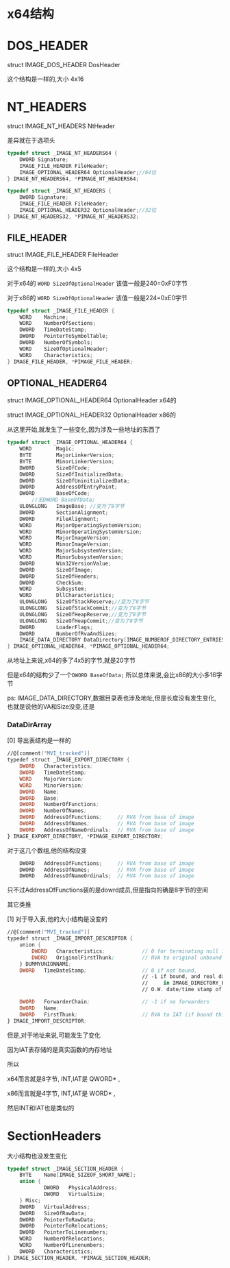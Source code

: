 # x64结构

# DOS_HEADER

struct IMAGE_DOS_HEADER DosHeader

这个结构是一样的,大小 4x16

# NT_HEADERS

struct IMAGE_NT_HEADERS NtHeader

差异就在于选项头

```c
typedef struct _IMAGE_NT_HEADERS64 {
    DWORD Signature;
    IMAGE_FILE_HEADER FileHeader;
    IMAGE_OPTIONAL_HEADER64 OptionalHeader;//64位
} IMAGE_NT_HEADERS64, *PIMAGE_NT_HEADERS64;

typedef struct _IMAGE_NT_HEADERS {
    DWORD Signature;
    IMAGE_FILE_HEADER FileHeader;
    IMAGE_OPTIONAL_HEADER32 OptionalHeader;//32位
} IMAGE_NT_HEADERS32, *PIMAGE_NT_HEADERS32;
```

## FILE_HEADER

struct IMAGE_FILE_HEADER FileHeader

这个结构是一样的,大小 4x5

对于x64的 `WORD SizeOfOptionalHeader`  该值一般是240=0xF0字节

对于x86的 `WORD SizeOfOptionalHeader` 该值一般是224=0xE0字节

```c
typedef struct _IMAGE_FILE_HEADER {
    WORD    Machine;
    WORD    NumberOfSections;
    DWORD   TimeDateStamp;
    DWORD   PointerToSymbolTable;
    DWORD   NumberOfSymbols;
    WORD    SizeOfOptionalHeader;
    WORD    Characteristics;
} IMAGE_FILE_HEADER, *PIMAGE_FILE_HEADER;
```

## OPTIONAL_HEADER64

struct IMAGE_OPTIONAL_HEADER64 OptionalHeader x64的

struct IMAGE_OPTIONAL_HEADER32 OptionalHeader x86的

从这里开始,就发生了一些变化,因为涉及一些地址的东西了

```c
typedef struct _IMAGE_OPTIONAL_HEADER64 {
    WORD        Magic;
    BYTE        MajorLinkerVersion;
    BYTE        MinorLinkerVersion;
    DWORD       SizeOfCode;
    DWORD       SizeOfInitializedData;
    DWORD       SizeOfUninitializedData;
    DWORD       AddressOfEntryPoint;
    DWORD       BaseOfCode;
		//无DWORD BaseOfData;
    ULONGLONG   ImageBase; //变为了8字节
    DWORD       SectionAlignment;
    DWORD       FileAlignment;
    WORD        MajorOperatingSystemVersion;
    WORD        MinorOperatingSystemVersion;
    WORD        MajorImageVersion;
    WORD        MinorImageVersion;
    WORD        MajorSubsystemVersion;
    WORD        MinorSubsystemVersion;
    DWORD       Win32VersionValue;
    DWORD       SizeOfImage;
    DWORD       SizeOfHeaders;
    DWORD       CheckSum;
    WORD        Subsystem;
    WORD        DllCharacteristics;
    ULONGLONG   SizeOfStackReserve;//变为了8字节
    ULONGLONG   SizeOfStackCommit;//变为了8字节
    ULONGLONG   SizeOfHeapReserve;//变为了8字节
    ULONGLONG   SizeOfHeapCommit;//变为了8字节
    DWORD       LoaderFlags;
    DWORD       NumberOfRvaAndSizes;
    IMAGE_DATA_DIRECTORY DataDirectory[IMAGE_NUMBEROF_DIRECTORY_ENTRIES];//内部的 VirtualAddress 和 Size 大小没变
} IMAGE_OPTIONAL_HEADER64, *PIMAGE_OPTIONAL_HEADER64;
```

从地址上来说,x64的多了4x5的字节,就是20字节

但是x64的结构少了一个`DWORD BaseOfData;` 所以总体来说,会比x86的大小多16字节

ps: IMAGE_DATA_DIRECTORY,数据目录表也涉及地址,但是长度没有发生变化, 也就是说他的VA和Size没变,还是



### DataDirArray

[0] 导出表结构是一样的

```nasm
//@[comment("MVI_tracked")]
typedef struct _IMAGE_EXPORT_DIRECTORY {
    DWORD   Characteristics;
    DWORD   TimeDateStamp;
    WORD    MajorVersion;
    WORD    MinorVersion;
    DWORD   Name;
    DWORD   Base;
    DWORD   NumberOfFunctions;
    DWORD   NumberOfNames;
    DWORD   AddressOfFunctions;     // RVA from base of image
    DWORD   AddressOfNames;         // RVA from base of image
    DWORD   AddressOfNameOrdinals;  // RVA from base of image
} IMAGE_EXPORT_DIRECTORY, *PIMAGE_EXPORT_DIRECTORY;
```

对于这几个数组,他的结构没变

```c
    DWORD   AddressOfFunctions;     // RVA from base of image
    DWORD   AddressOfNames;         // RVA from base of image
    DWORD   AddressOfNameOrdinals;  // RVA from base of image
```

只不过AddressOfFunctions装的是dowrd成员,但是指向的确是8字节的空间

其它类推

[1] 对于导入表,他的大小结构是没变的

```nasm
//@[comment("MVI_tracked")]
typedef struct _IMAGE_IMPORT_DESCRIPTOR {
    union {
        DWORD   Characteristics;            // 0 for terminating null import descriptor
        DWORD   OriginalFirstThunk;         // RVA to original unbound IAT (PIMAGE_THUNK_DATA)
    } DUMMYUNIONNAME;
    DWORD   TimeDateStamp;                  // 0 if not bound,
                                            // -1 if bound, and real date\time stamp
                                            //     in IMAGE_DIRECTORY_ENTRY_BOUND_IMPORT (new BIND)
                                            // O.W. date/time stamp of DLL bound to (Old BIND)

    DWORD   ForwarderChain;                 // -1 if no forwarders
    DWORD   Name;
    DWORD   FirstThunk;                     // RVA to IAT (if bound this IAT has actual addresses)
} IMAGE_IMPORT_DESCRIPTOR;
```

但是,对于地址来说,可能发生了变化

因为IAT表存储的是真实函数的内存地址

所以

x64而言就是8字节, INT,IAT是 QWORD* ,

x86而言就是4字节, INT,IAT是 WORD* ,

然后INT和IAT也是类似的

# SectionHeaders

大小结构也没发生变化

```c
typedef struct _IMAGE_SECTION_HEADER {
    BYTE    Name[IMAGE_SIZEOF_SHORT_NAME];
    union {
            DWORD   PhysicalAddress;
            DWORD   VirtualSize;
    } Misc;
    DWORD   VirtualAddress;
    DWORD   SizeOfRawData;
    DWORD   PointerToRawData;
    DWORD   PointerToRelocations;
    DWORD   PointerToLinenumbers;
    WORD    NumberOfRelocations;
    WORD    NumberOfLinenumbers;
    DWORD   Characteristics;
} IMAGE_SECTION_HEADER, *PIMAGE_SECTION_HEADER;
```